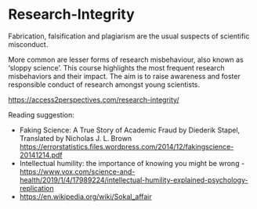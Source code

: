 # Research-Integrity


Fabrication, falsification and plagiarism are the usual suspects of scientific misconduct.

 More common are lesser forms of research misbehaviour, also known as ‘sloppy science’. This course highlights the most frequent research misbehaviors and their impact. The aim is to raise awareness and foster responsible conduct of research amongst young scientists.
 
https://access2perspectives.com/research-integrity/


Reading suggestion: 
- Faking Science: A True Story of Academic Fraud by Diederik Stapel, Translated by Nicholas J. L. Brown 
https://errorstatistics.files.wordpress.com/2014/12/fakingscience-20141214.pdf
- Intellectual humility: the importance of knowing you might be wrong - https://www.vox.com/science-and-health/2019/1/4/17989224/intellectual-humility-explained-psychology-replication
- https://en.wikipedia.org/wiki/Sokal_affair

